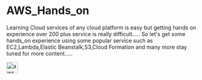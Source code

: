 # AWS_Hands_on
Learning Cloud services of any cloud platform is easy but getting hands on experience over 200 plus service is really difficult.....
So let's get some hands_on experience using some popular service such as EC2,Lambda,Elastic Beanstalk,S3,Cloud Formation and many more stay tuned for more content.....

<img src="C:\Users\hp\Downloads\maxresdefault (1).jpg" height="30" alt="aws logo"  />
  <img width="12" />
